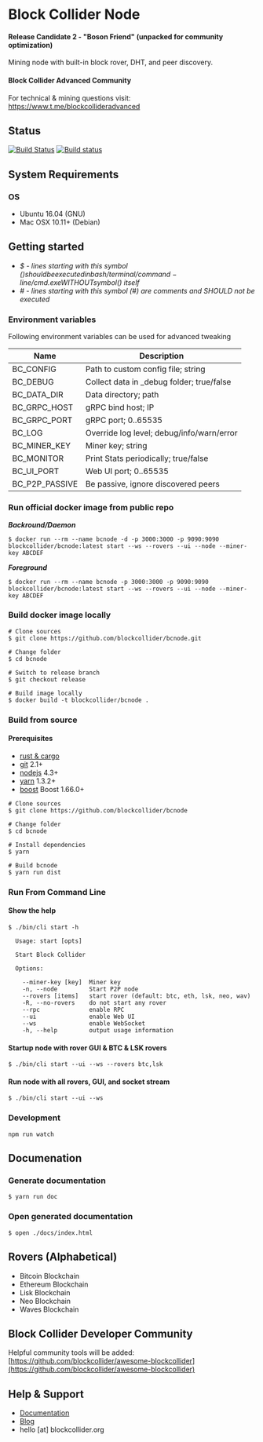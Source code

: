 Block Collider Node
===================
#### Release Candidate 2 - "Boson Friend" (unpacked for community optimization)

Mining node with built-in block rover, DHT, and peer discovery.

#### Block Collider Advanced Community
For technical & mining questions visit: https://www.t.me/blockcollideradvanced

## Status

[![Build Status](https://travis-ci.org/blockcollider/bcnode.svg?branch=master)](https://travis-ci.org/blockcollider/bcnode)
[![Build status](https://ci.appveyor.com/api/projects/status/hfqkjvw3cmxa3y49?svg=true)](https://ci.appveyor.com/project/ArjunRajJain/bcnode)

## System Requirements

### OS

- Ubuntu 16.04 (GNU)
- Mac OSX 10.11+ (Debian)

## Getting started

- *$ - lines starting with this symbol ($) should be executed in bash/terminal/command-line/cmd.exe WITHOUT symbol ($) itself*
- *# - lines starting with this symbol (#) are comments and SHOULD not be executed*

### Environment variables

Following environment variables can be used for advanced tweaking

| Name           | Description                               |
|----------------|-------------------------------------------|
| BC_CONFIG      | Path to custom config file; string        |
| BC_DEBUG       | Collect data in _debug folder; true/false |
| BC_DATA_DIR    | Data directory; path                      |
| BC_GRPC_HOST   | gRPC bind host; IP                        |
| BC_GRPC_PORT   | gRPC port; 0..65535                       |
| BC_LOG         | Override log level; debug/info/warn/error |
| BC_MINER_KEY   | Miner key; string                         |
| BC_MONITOR     | Print Stats periodically; true/false      |
| BC_UI_PORT     | Web UI port; 0..65535                     |
| BC_P2P_PASSIVE | Be passive, ignore discovered peers       |

### Run official docker image from public repo

***Backround/Daemon***

```
$ docker run --rm --name bcnode -d -p 3000:3000 -p 9090:9090 blockcollider/bcnode:latest start --ws --rovers --ui --node --miner-key ABCDEF
```

***Foreground***
```
$ docker run --rm --name bcnode -p 3000:3000 -p 9090:9090 blockcollider/bcnode:latest start --ws --rovers --ui --node --miner-key ABCDEF
```

### Build docker image locally

```
# Clone sources
$ git clone https://github.com/blockcollider/bcnode.git

# Change folder
$ cd bcnode

# Switch to release branch
$ git checkout release

# Build image locally
$ docker build -t blockcollider/bcnode .
```

### Build from source

#### Prerequisites

- [rust & cargo](https://doc.rust-lang.org/cargo/getting-started/installation.html)
- [git](https://git-scm.com/downloads) 2.1+
- [nodejs](https://nodejs.org) 4.3+
- [yarn](https://yarnpkg.com/en/docs/install) 1.3.2+
- [boost](http://www.boost.org/) Boost 1.66.0+

```
# Clone sources
$ git clone https://github.com/blockcollider/bcnode

# Change folder
$ cd bcnode

# Install dependencies
$ yarn

# Build bcnode
$ yarn run dist
```

### Run From Command Line

#### Show the help

```
$ ./bin/cli start -h

  Usage: start [opts]

  Start Block Collider

  Options:

    --miner-key [key]  Miner key
    -n, --node         Start P2P node
    --rovers [items]   start rover (default: btc, eth, lsk, neo, wav)
    -R, --no-rovers    do not start any rover
    --rpc              enable RPC
    --ui               enable Web UI
    --ws               enable WebSocket
    -h, --help         output usage information
```

#### Startup node with rover GUI & BTC & LSK rovers

```
$ ./bin/cli start --ui --ws --rovers btc,lsk
```

#### Run node with all rovers, GUI, and socket stream

```
$ ./bin/cli start --ui --ws
```

### Development

```
npm run watch
```

## Documenation

### Generate documentation

```
$ yarn run doc
```

### Open generated documentation

```
$ open ./docs/index.html
```

## Rovers (Alphabetical)
* Bitcoin Blockchain
* Ethereum Blockchain
* Lisk Blockchain
* Neo Blockchain
* Waves Blockchain

## Block Collider Developer Community

Helpful community tools will be added: [https://github.com/blockcollider/awesome-blockcollider](https://github.com/blockcollider/awesome-blockcollider)

## Help & Support
* [Documentation](https://docs.blockcollider.org/docs)
* [Blog](https://blog.blockcollider.org/latest)
* hello [at] blockcollider.org
